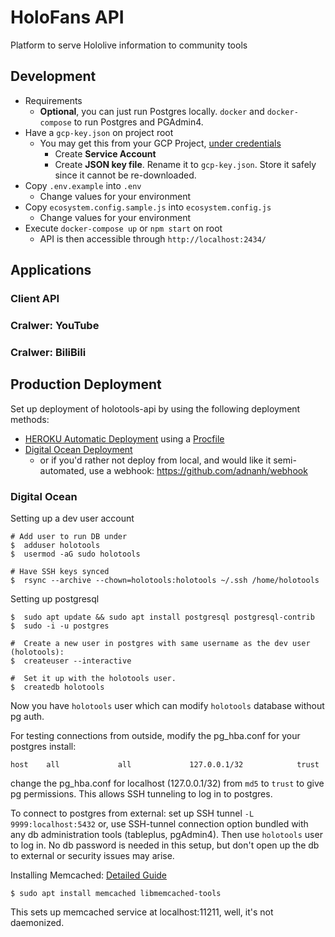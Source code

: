 # HoloFans API
Platform to serve Hololive information to community tools

## Development
* Requirements
  * **Optional**, you can just run Postgres locally. `docker` and `docker-compose` to run Postgres and PGAdmin4.
* Have a `gcp-key.json` on project root
  * You may get this from your GCP Project, [under credentials](https://console.cloud.google.com/apis/credentials)
    * Create **Service Account**
    * Create **JSON key file**. Rename it to `gcp-key.json`. Store it safely since it cannot be re-downloaded.
* Copy `.env.example` into `.env`
  * Change values for your environment
* Copy `ecosystem.config.sample.js` into `ecosystem.config.js`
  * Change values for your environment
* Execute `docker-compose up` or `npm start` on root
  * API is then accessible through `http://localhost:2434/`

## Applications
### Client API

### Cralwer: YouTube

### Cralwer: BiliBili


## Production Deployment

Set up deployment of holotools-api by using the following deployment methods:

- [HEROKU Automatic Deployment](https://devcenter.heroku.com/articles/github-integration#automatic-deploys) using a [Procfile](https://devcenter.heroku.com/articles/preparing-a-codebase-for-heroku-deployment#3-add-a-procfile)
- [Digital Ocean Deployment](https://www.digitalocean.com/community/tutorials/how-to-set-up-automatic-deployment-with-git-with-a-vps)
  - or if you'd rather not deploy from local, and would like it semi-automated, use a webhook: https://github.com/adnanh/webhook

### Digital Ocean

Setting up a dev user account
```
# Add user to run DB under
$  adduser holotools
$  usermod -aG sudo holotools

# Have SSH keys synced
$  rsync --archive --chown=holotools:holotools ~/.ssh /home/holotools
```

Setting up postgresql
```
$  sudo apt update && sudo apt install postgresql postgresql-contrib
$  sudo -i -u postgres

#  Create a new user in postgres with same username as the dev user (holotools):
$  createuser --interactive

#  Set it up with the holotools user.
$  createdb holotools
```

Now you have `holotools` user which can modify `holotools` database without pg auth.

For testing connections from outside, modify the pg_hba.conf for your postgres install:
```
host    all             all             127.0.0.1/32            trust
``` 
change the pg_hba.conf for localhost (127.0.0.1/32) from `md5` to `trust` to give pg permissions. This allows SSH tunneling to log in to postgres.

To connect to postgres from external: set up SSH tunnel `-L 9999:localhost:5432` or, use SSH-tunnel connection option bundled with any db administration tools (tableplus, pgAdmin4). Then use `holotools` user to log in. No db password is needed in this setup, but don't open up the db to external or security issues may arise.


Installing Memcached: [Detailed Guide](https://www.digitalocean.com/community/tutorials/how-to-install-and-secure-memcached-on-ubuntu-16-04)
```
$ sudo apt install memcached libmemcached-tools
```
This sets up memcached service at localhost:11211, well, it's not daemonized.
